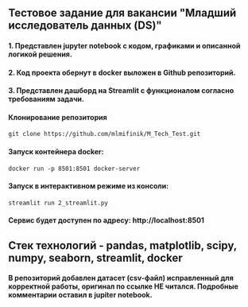 ## Тестовое задание для вакансии "Младший исследователь данных (DS)"
#### 1. Представлен jupyter notebook с кодом, графиками и описанной логикой решения.
#### 2. Код проекта обернут в docker выложен в Github репозиторий.
#### 3. Представлен дашборд на Streamlit с функционалом согласно требованиям задачи.

#### Клонирование репозитория

```commandline
git clone https://github.com/mlmifinik/M_Tech_Test.git
```

#### Запуск контейнера docker:
```commandline
docker run -p 8501:8501 docker-server
```

#### Запуск в интерактивном режиме из консоли:
```commandline
streamlit run 2_streamlit.py
```

#### Сервис будет доступен по адресу: http://localhost:8501

## Стек технологий - pandas, matplotlib, scipy, numpy, seaborn, streamlit, docker

#### В репозиторий добавлен датасет (csv-файл) исправленный для корректной работы, оригинал по ссылке НЕ читался. Подробные комментарии оставил в jupiter notebook.
